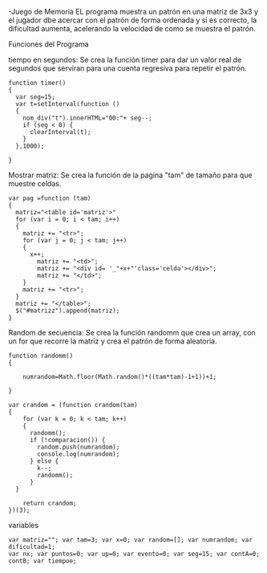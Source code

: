  -Juego de Memoria
  EL programa muestra un patrón en una matriz de 3x3 y el jugador dbe acercar con el patrón de forma ordenada y si es correcto, la dificultad aumenta, acelerando la velocidad de como se muestra el patrón.

Funciones del Programa

tiempo en segundos: Se crea la función timer para dar un valor real de segundos que serviran para una cuenta regresiva para repetir el patrón.
```
function timer()
{
  var seg=15;
  var t=setInterval(function ()
  {
    nom_div("t").innerHTML="00:"+ seg--;
    if (seg < 0) {
      clearInterval(t);
    }
  },1000);

}

```

Mostrar matriz: Se crea la función de la pagina "tam" de tamaño para que muestre celdas.
```
var pag =function (tam)
{
  matriz="<table id='matriz'>"
  for (var i = 0; i < tam; i++)
  {
    matriz += "<tr>";
    for (var j = 0; j < tam; j++)
    {
      x++;
        matriz += "<td>";
        matriz += "<div id= '_"+x+"'class='celda'></div>";
        matriz += "</td>";
    }
    matriz += "<tr>";
  }
  matriz += "</table>";
  $("#matrizz").append(matriz);
}
```

Random de secuencia: Se crea la función randomm que crea un array, con un for que recorre la matriz y crea el patrón de forma aleatoria.

```
function randomm()
{

    numrandom=Math.floor(Math.random()*((tam*tam)-1+1))+1;

}

var crandom = (function crandom(tam)
{
    for (var k = 0; k < tam; k++)
    {
      randomm();
      if (!comparacion()) {
        random.push(numrandom);
        console.log(numrandom);
      } else {
        k--;
        randomm();
      }
  }

    return crandom;
})(3);

```

variables
```
var matriz=""; var tam=3; var x=0; var random=[]; var numrandom; var dificultad=1;
var nx; var puntos=0; var up=0; var evento=0; var seg=15; var contA=0; contB; var tiempoe;
